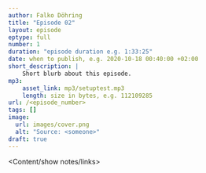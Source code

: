 ```yaml
---
author: Falko Döhring
title: "Episode 02"
layout: episode
eptype: full
number: 1
duration: "episode duration e.g. 1:33:25"
date: when to publish, e.g. 2020-10-18 00:40:00 +02:00 
short_description: |
    Short blurb about this episode.
mp3:
    asset_link: mp3/setuptest.mp3
    length: size in bytes, e.g. 112109285
url: /<episode_number>
tags: []
image: 
  url: images/cover.png
  alt: "Source: <someone>"
draft: true
---
```


<Content/show notes/links>
